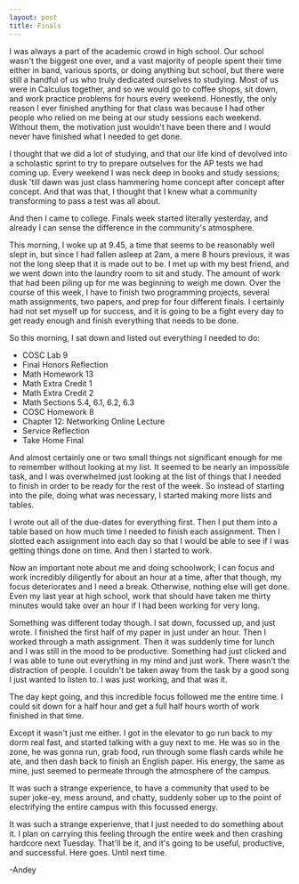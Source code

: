 ```yaml
---
layout: post
title: Finals
---
```


I was always a part of the academic crowd in high school. Our school wasn't the biggest one ever, and a vast majority of people spent their time either in band, various sports, or doing anything but school, but there were still a handful of us who truly dedicated ourselves to studying. Most of us were in Calculus together, and so we would go to coffee shops, sit down, and work practice problems for hours every weekend. Honestly, the only reason I ever finished anything for that class was because I had other people who relied on me being at our study sessions each weekend. Without them, the motivation just wouldn't have been there and I would never have finished what I needed to get done.

I thought that we did a lot of studying, and that our life kind of devolved into a scholastic sprint to try to prepare outselves for the AP tests we had coming up. Every weekend I was neck deep in books and study sessions; dusk 'till dawn was just class hammering home concept after concept after concept. And that was that, I thought that I knew what a community transforming to pass a test was all about.

And then I came to college. Finals week started literally yesterday, and already I can sense the difference in the community's atmosphere.

This morning, I woke up at 9.45, a time that seems to be reasonably well slept in, but since I had fallen asleep at 2am, a mere 8 hours previous, it was not the long sleep that it is made out to be. I met up with my best friend, and we went down into the laundry room to sit and study. The amount of work that had been piling up for me was beginning to weigh me down. Over the course of this week, I have to finish two programming projects, several math assignments, two papers, and prep for four different finals. I certainly had not set myself up for success, and it is going to be a fight every day to get ready enough and finish everything that needs to be done.

So this morning, I sat down and listed out everything I needed to do:
* COSC Lab 9
* Final Honors Reflection
* Math Homework 13
* Math Extra Credit 1
* Math Extra Credit 2
* Math Sections 5.4, 6.1, 6.2, 6.3
* COSC Homework 8
* Chapter 12: Networking Online Lecture
* Service Reflection
* Take Home Final

And almost certainly one or two small things not significant enough for me to remember without looking at my list. It seemed to be nearly an impossible task, and I was overwhelmed just looking at the list of things that I needed to finish in order to be ready for the rest of the week. So instead of starting into the pile, doing what was necessary, I started making more lists and tables.

I wrote out all of the due-dates for everything first.
Then I put them into a table based on how much time I needed to finish each assignment.
Then I slotted each assignment into each day so that I would be able to see if I was getting things done on time.
And then I started to work.

Now an important note about me and doing schoolwork; I can focus and work incredibly diligently for about an hour at a time, after that though, my focus deteriorates and I need a break. Otherwise, nothing else will get done. Even my last year at high school, work that should have taken me thirty minutes would take over an hour if I had been working for very long.

Something was different today though. I sat down, focussed up, and just wrote. I finished the first half of my paper in just under an hour. Then I worked through a math assignment. Then it was suddenly time for lunch and I was still in the mood to be productive. Something had just clicked and I was able to tune out everything in my mind and just work. There wasn't the distraction of people. I couldn't be taken away from the task by a good song I just wanted to listen to. I was just working, and that was it.

The day kept going, and this incredible focus followed me the entire time. I could sit down for a half hour and get a full half hours worth of work finished in that time.

Except it wasn't just me either. I got in the elevator to go run back to my dorm real fast, and started talking with a guy next to me. He was so in the zone, he was gonna run, grab food, run through some flash cards while he ate, and then dash back to finish an English paper. His energy, the same as mine, just seemed to permeate through the atmosphere of the campus.

It was such a strange experience, to have a community that used to be super joke-ey, mess around, and chatty, suddenly sober up to the point of electrifying the entire campus with this focussed energy.

It was such a strange experienve, that I just needed to do something about it. I plan on carrying this feeling through the entire week and then crashing hardcore next Tuesday. That'll be it, and it's going to be useful, productive, and successful. Here goes. Until next time.

-Andey
